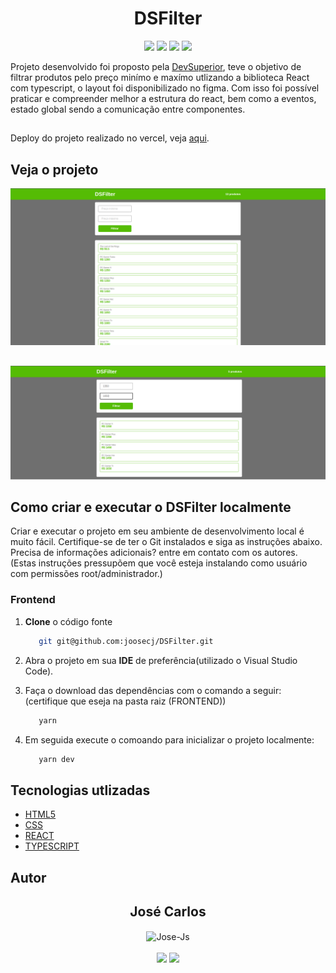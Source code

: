 <h1 align="center">DSFilter</h1>

<p align='center'>
   <img src="https://img.shields.io/badge/React-20232A?style=for-the-badge&logo=react&logoColor=61DAFB">
   <img src="https://img.shields.io/badge/TypeScript-007ACC?style=for-the-badge&logo=typescript&logoColor=white">
   <img src="https://img.shields.io/badge/HTML5-E34F26?style=for-the-badge&logo=html5&logoColor=white"/>
   <img src="https://img.shields.io/badge/CSS3-1572B6?style=for-the-badge&logo=css3&logoColor=white">
</p>

Projeto desenvolvido foi proposto pela [DevSuperior](https://devsuperior.com.br/), teve o objetivo de filtrar produtos pelo preço minímo e maxímo utlizando a biblioteca React com typescript, o layout foi disponibilizado no figma. Com isso foi possível praticar e compreender melhor a estrutura do react, bem como a eventos, estado global sendo a comunicação entre componentes.

##

Deploy do projeto realizado no vercel, veja [aqui](https://ds-filter.vercel.app/).

## Veja o projeto

![FrontEnd](https://raw.githubusercontent.com/joosecj/DSFilter/main/image/01.png)
##
![FrontEnd](https://raw.githubusercontent.com/joosecj/DSFilter/main/image/02.png)

## Como criar e executar o DSFilter localmente

Criar e executar o projeto em seu ambiente de desenvolvimento local é muito fácil. Certifique-se de ter o Git instalados e siga as instruções abaixo. Precisa de informações adicionais? entre em contato com os autores.
(Estas instruções pressupõem que você esteja instalando como usuário com permissões root/administrador.)

### Frontend

1. **Clone** o código fonte

   ```bash
      git git@github.com:joosecj/DSFilter.git
   ```

2. Abra o projeto em sua **IDE** de preferência(utilizado o Visual Studio Code).

3. Faça o download das dependências com o comando a seguir: (certifique que eseja na pasta raiz (FRONTEND))  

   ```bash
      yarn
   ```

4. Em seguida execute o comoando para inicializar o projeto localmente:

   ```bash
      yarn dev
   ```

## Tecnologias utlizadas

- [HTML5](https://developer.mozilla.org/en-US/docs/Glossary/HTML5)
- [CSS](https://developer.mozilla.org/en-US/docs/Web/CSS)
- [REACT](https://reactjs.org/docs/getting-started.html)
- [TYPESCRIPT](https://www.typescriptlang.org/docs/)

## Autor

   <div align="center">
   <h2>José Carlos</h2>
      <img align="center" alt="Jose-Js" height="190" width="190" src="https://avatars.githubusercontent.com/u/100246121?s=400&u=b15a545fb2c49f97f84e25aa0520b8b525631384&v=4">
   </div>
   </br>
   <div align="center">
      <a href = "mailto:josecarloscjj@gmail.com"><img src="https://img.shields.io/badge/-Gmail-%23333?style=for-the-badge&logo=gmail&logoColor=white" target="_blank"></a>
      <a href="https://www.linkedin.com/in/joosecj-dev/" target="_blank"><img src="https://img.shields.io/badge/-LinkedIn-%230077B5?style=for-the-badge&logo=linkedin&logoColor=white" target="_blank"></a>
   </div>
